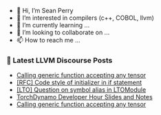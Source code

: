 - 👋 Hi, I’m Sean Perry
- 👀 I’m interested in compilers (c++, COBOL, llvm)
- 🌱 I’m currently learning ...
- 💞️ I’m looking to collaborate on ...
- 📫 How to reach me ...

<!---
s66perry/s66perry is a ✨ special ✨ repository because its `README.md` (this file) appears on your GitHub profile.
You can click the Preview link to take a look at your changes.
--->
### 📕 Latest LLVM Discourse Posts

<!-- DISCOURSE-LLVM:START -->
- [Calling generic function accepting any tensor](https://discourse.llvm.org/t/calling-generic-function-accepting-any-tensor/65393#post_3)
- [[RFC] Code style of initializer in if statement](https://discourse.llvm.org/t/rfc-code-style-of-initializer-in-if-statement/65357#post_8)
- [[LTO] Question on symbol alias in LTOModule](https://discourse.llvm.org/t/lto-question-on-symbol-alias-in-ltomodule/65234#post_4)
- [TorchDynamo Developer Hour Slides and Notes](https://discourse.llvm.org/t/torchdynamo-developer-hour-slides-and-notes/65388#post_2)
- [Calling generic function accepting any tensor](https://discourse.llvm.org/t/calling-generic-function-accepting-any-tensor/65393#post_2)
<!-- DISCOURSE-LLVM:END -->

